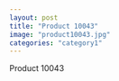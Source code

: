 ```yaml
---
layout: post
title: "Product 10043"
image: "product10043.jpg"
categories: "category1"
---
```

Product 10043
